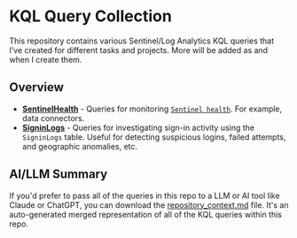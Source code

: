 # KQL Query Collection

This repository contains various Sentinel/Log Analytics KQL queries that I’ve created for different tasks and projects. More will be added as and when I create them.

## Overview

- [**SentinelHealth**](./SentinelHealth) - Queries for monitoring [`Sentinel health`](https://learn.microsoft.com/en-us/azure/sentinel/monitor-data-connector-health). For example, data connectors.
- [**SigninLogs**](./SigninLogs) - Queries for investigating sign-in activity using the `SigninLogs` table. Useful for detecting suspicious logins, failed attempts, and geographic anomalies, etc.

## AI/LLM Summary

If you'd prefer to pass all of the queries in this repo to a LLM or AI tool like Claude or ChatGPT, you can download the [repository_context.md](https://raw.githubusercontent.com/dstreefkerk/kql/refs/heads/master/repository_context.md) file. It's an auto-generated merged representation of all of the KQL queries within this repo.
